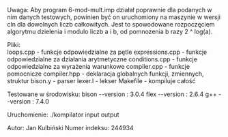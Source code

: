 Uwaga:
Aby program 6-mod-mult.imp działał poprawnie dla podanych w nim danych testowych, powinien być on uruchomiony na maszynie w wersji cln dla dowolnych liczb całkowitych. Jest to spowodowane rozpoczęciem algorytmu dzielenia i modulo liczb a i b, od pomnozenia b razy 2 ^ log(a).

Pliki:  
loops.cpp - funkcje odpowiedzialne za pętle
expressions.cpp - funkcje odpowiedzialne za działania arytmetyczne
conditions.cpp	- funkcje odpowiedzialne za wyrażenia warunkowe
compiler.cpp - funkcje pomocnicze
compiler.hpp - deklaracja globalnych funkcji, zmiennych, struktur
bison.y - parser
lexer.l - lekser
Makefile - kompiluje całość

Testowane w środowisku:
bison --version : 3.0.4
flex --version : 2.6.4
g++ --version : 7.4.0

Uruchomienie:
./kompilator input output

Autor: Jan Kulbiński
Numer indeksu: 244934
